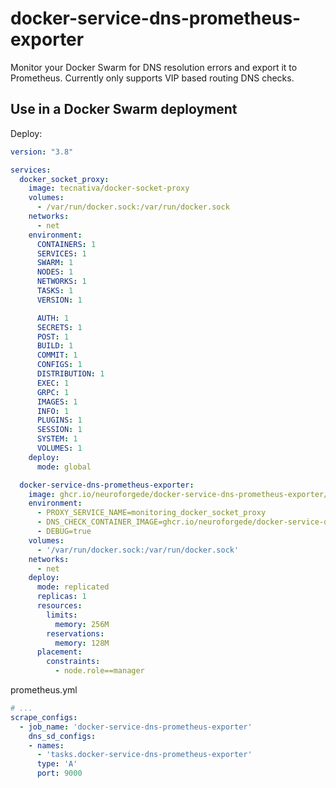 # docker-service-dns-prometheus-exporter

Monitor your Docker Swarm for DNS resolution errors and export it to Prometheus. Currently only supports VIP based routing DNS checks.

## Use in a Docker Swarm deployment

Deploy:

```yaml
version: "3.8"

services:
  docker_socket_proxy:
    image: tecnativa/docker-socket-proxy
    volumes:
      - /var/run/docker.sock:/var/run/docker.sock
    networks:
      - net
    environment:
      CONTAINERS: 1
      SERVICES: 1
      SWARM: 1
      NODES: 1
      NETWORKS: 1
      TASKS: 1
      VERSION: 1

      AUTH: 1
      SECRETS: 1
      POST: 1
      BUILD: 1
      COMMIT: 1
      CONFIGS: 1
      DISTRIBUTION: 1
      EXEC: 1
      GRPC: 1
      IMAGES: 1
      INFO: 1
      PLUGINS: 1
      SESSION: 1
      SYSTEM: 1
      VOLUMES: 1
    deploy:
      mode: global

  docker-service-dns-prometheus-exporter:
    image: ghcr.io/neuroforgede/docker-service-dns-prometheus-exporter/dnscheck:latest
    environment:
      - PROXY_SERVICE_NAME=monitoring_docker_socket_proxy
      - DNS_CHECK_CONTAINER_IMAGE=ghcr.io/neuroforgede/docker-service-dns-prometheus-exporter/dnscheck:latest
      - DEBUG=true
    volumes:
      - '/var/run/docker.sock:/var/run/docker.sock'
    networks:
      - net
    deploy:
      mode: replicated
      replicas: 1
      resources:
        limits:
          memory: 256M
        reservations:
          memory: 128M
      placement:
        constraints:
          - node.role==manager
```

prometheus.yml

```yaml
# ...
scrape_configs:
  - job_name: 'docker-service-dns-prometheus-exporter'
    dns_sd_configs:
    - names:
      - 'tasks.docker-service-dns-prometheus-exporter'
      type: 'A'
      port: 9000
```
